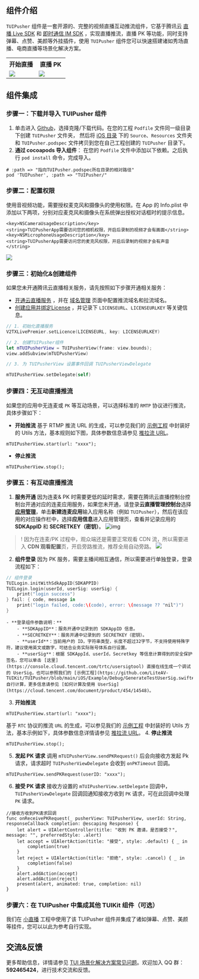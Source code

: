 ## 组件介绍
`TUIPusher` 组件是一套开源的、完整的视频直播互动推流组件，它基于腾讯云 [直播 Live SDK](https://cloud.tencent.com/document/product/454/19074) 和 [即时通信 IM SDK](https://cloud.tencent.com/document/product/269/1498) ，实现直播推流，直播 PK 等功能，同时支持弹幕、点赞、美颜等外挂插件，使用 `TUIPusher` 组件您可以快速搭建诸如秀场直播、电商直播等场景化解决方案。


<table>
<tr>
   <th style="text-align:center" width="50%">开始直播</th>
   <th style="text-align:center" width="50%">直播 PK</th>
 </tr>
<tr>
<td><img src="https://qcloudimg.tencent-cloud.cn/raw/c0d094cbc10f3e577f07f8ce5995230e.jpg" /></td>
<td><img src="https://qcloudimg.tencent-cloud.cn/raw/19eaacc2e8d384fb63eebb112ab6c09f.jpg" /></td>
</tr>
</table>


[](id:model)
## 组件集成
[](id:model.step1)
### 步骤一：下载并导入 TUIPusher 组件
1. 单击进入 [Github](https://github.com/LiteAV-TUIKit/TUIPusher)，选择克隆/下载代码。在您的工程 `Podfile` 文件同一级目录下创建 `TUIPusher` 文件夹， 然后将 [iOS 目录](https://github.com/LiteAV-TUIKit/TUIPusher/tree/main/iOS) 下的 `Source`、`Resources` 文件夹 和 `TUIPusher.podspec` 文件拷贝到您在自己工程创建的 `TUIPusher` 目录下。
2. **通过 cocoapods 导入组件**：
在您的 `Podfile` 文件中添加以下依赖。之后执行 `pod install` 命令，完成导入。
```
# :path => "指向TUIPusher.podspec所在目录的相对路径"
pod 'TUIPusher', :path => "TUIPusher/"
```

[](id:model.step2)
### 步骤二：配置权限
使用音视频功能，需要授权麦克风和摄像头的使用权限。在 App 的 Info.plist 中添加以下两项，分别对应麦克风和摄像头在系统弹出授权对话框时的提示信息。

```
<key>NSCameraUsageDescription</key>
<string>TUIPusherApp需要访问您的相机权限，开启后录制的视频才会有画面</string>
<key>NSMicrophoneUsageDescription</key>
<string>TUIPusherApp需要访问您的麦克风权限，开启后录制的视频才会有声音</string>
```
![](https://main.qcloudimg.com/raw/54cc6989a8225700ff57494cba819c7b.jpg)



[](id:model.step3)
### 步骤三：初始化&创建组件
如果您未开通腾讯云直播相关服务，请先按照如下步骤开通相关服务：
-   [开通云直播服务](https://console.cloud.tencent.com/live/livestat) ，并在 [域名管理](https://console.cloud.tencent.com/live/domainmanage) 页面中配置推流域名和拉流域名。
-  [创建应用并绑定License](https://console.cloud.tencent.com/live/license) ，并记录下 `LICENSEURL`、`LICENSEURLKEY` 等关键信息。

```Swift
// 1. 初始化直播服务
V2TXLivePremier.setLicence(LICENSEURL, key: LICENSEURLKEY)

// 2. 创建TUIPusher组件
let mTUIPusherView = TUIPusherView(frame: view.bounds);
view.addSubview(mTUIPusherView)

// 3. 为 TUIPusherView 设置事件回调 TUIPusherViewDelegate

mTUIPusherView.setDelegate(self)
```

### 步骤四：无互动直播推流
如果您的应用中无连麦或 `PK` 等互动场景，可以选择标准的 `RMTP` 协议进行推流，具体步骤如下：

- **开始推流**
基于 RTMP 推流 URL 的生成，可以参见我们的 [示例工程](https://github.com/LiteAV-TUIKit/TUIPusher/blob/main/iOS/Example/Debug/URLUtils.swift#L27) 中封装好的 Utils 方法，基本规则如下图，具体参数信息请参见 [推拉流 URL](https://cloud.tencent.com/document/product/454/7915)。
```
mTUIPusherView.start(url: "xxxx");
```
- **停止推流**
```
mTUIPusherView.stop();
```

### 步骤五：有互动直播推流
1.  **服务开通**
因为连麦& PK 时需要更低的延时需求，需要在腾讯云直播控制台控制台开通对应的连麦应用服务，如果您未开通，请登录**云直播管理控制台**选择 **[应用管理](https://console.cloud.tencent.com/live/micro/appmanage)**，单击**新建连麦应用**输入应用名称（例如 `TUIPusher`），然后在该应用的对应操作栏中，选择**应用信息**进入应用管理页，查看并记录应用的 **SDKAppID** 和 **SECRETKEY（密钥）**。
![img](https://qcloudimg.tencent-cloud.cn/raw/cb2b2381b92994404dfece3cdaf77608.png)

>! 因为在连麦/PK 过程中，观众端还是需要正常观看 CDN 流，所以需要进入 **CDN 观看配置**页，开启旁路推流，推荐全局自动旁路。
>![](https://qcloudimg.tencent-cloud.cn/raw/62adb00b3445a0d88fcf92f357109e5c.png)
>
2.  **组件登录**
因为 PK 服务，需要主播间相互通信，所以需要进行单独登录，登录流程如下：
```Swift
// 组件登录
TUILogin.initWithSdkAppID(SDKAPPID)
TUILogin.login(userId, userSig: userSig) {
    print("login success")
} fail: { code, message in
    print("login failed, code:\(code), error: \(message ?? "nil")")
}
```
	- **登录组件参数说明：**
		- **SDKAppID**：服务开通中记录到的 SDKAppID 信息。
		- **SECRETKEY**：服务开通中记录到的 SECRETKEY（密钥）。
		- **userId**：当前用户的 ID，字符串类型，长度不超过32字节，不支持使用特殊字符，建议使用英文或数字，可结合业务实际账号体系自行设置。
		- **userSig**：根据 SDKAppId、userId，Secretkey 等信息计算得到的安全保护签名，您可以单击 [这里](https://console.cloud.tencent.com/trtc/usersigtool) 直接在线生成一个调试的 UserSig，也可以参照我们的 [示例工程](https://github.com/LiteAV-TUIKit/TUIPusher/blob/main/iOS/Example/Debug/GenerateTestUserSig.swift#L82) 自行计算，更多信息请参见 [如何计算及使用 UserSig](https://cloud.tencent.com/document/product/454/14548)。
3.  **开始推流**
```
mTUIPusherView.start(url: "xxxx");
```
基于 `RTC` 协议的推流 `URL` 的生成，可以参见我们的 [示例工程](https://github.com/LiteAV-TUIKit/TUIPusher/blob/main/iOS/Example/Debug/URLUtils.swift#L27) 中封装好的 Utils 方法，基本示例如下，具体参数信息详情请参见 [推拉流 URL](https://cloud.tencent.com/document/product/454/7915)。
4. **停止推流**
```
mTUIPusherView.stop();
```
5. **发起 PK 请求**
调用 `mTUIPusherView.sendPKRequest()` 后会向接收方发起 Pk 请求，请求超时 `TUIPusherViewDelegate` 会收到 `onPKTimeout` 回调。
```
mTUIPusherView.sendPKRequest(userID: "xxxx");
```
6. **接受 PK 请求**
接收方设置的 `mTUIPusherView.setDelegate` 回调中，`TUIPusherViewDelegate` 回调回通知接收方收到 `PK` 请求，可在此回调中处理 `PK` 请求。
```
//接收方收到PK请求回调
func onReceivePKRequest(_ pusherView: TUIPusherView, userId: String, responseCallback completion: @escaping Response) {
    let alert = UIAlertController(title: "收到 PK 邀请，是否接受？", message: "", preferredStyle: .alert)
    let accept = UIAlertAction(title: "接受", style: .default) { _ in
        completion(true)
    }
    let reject = UIAlertAction(title: "拒绝", style: .cancel) { _ in
        completion(false)
    }
    alert.addAction(accept)
    alert.addAction(reject)
    present(alert, animated: true, completion: nil)
}
```

[](id:model.step6)
### 步骤六：在 TUIPusher 中集成其他 TUIKit 组件（可选）
我们在 [小直播](https://github.com/tencentyun/XiaoZhiBo) 工程中使用了该 TUIPusher 组件并集成了诸如弹幕、点赞、美颜等挂件，您可以以此为参考自行实现。

## 交流&反馈

更多帮助信息，详情请参见 [TUI 场景化解决方案常见问题](https://cloud.tencent.com/developer/article/1952880)。欢迎加入 QQ 群：**592465424**，进行技术交流和反馈。
